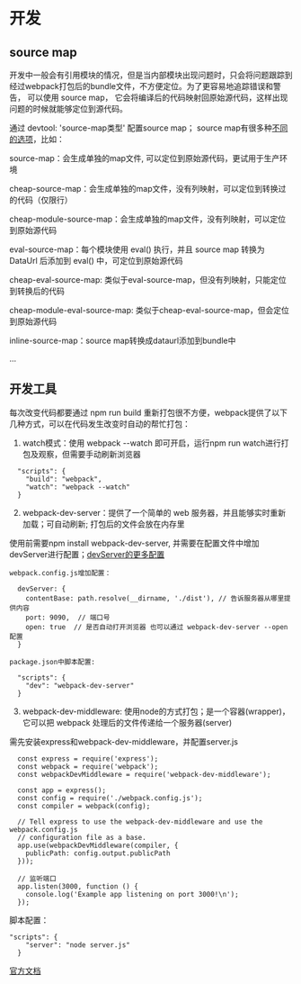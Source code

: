 # 开发

## source map

开发中一般会有引用模块的情况，但是当内部模块出现问题时，只会将问题跟踪到经过webpack打包后的bundle文件，不方便定位。为了更容易地追踪错误和警告， 可以使用 source map， 它会将编译后的代码映射回原始源代码，这样出现问题的时候就能够定位到源代码。

通过 devtool: 'source-map类型' 配置source map； source map有很多种[不同的选项](https://www.webpackjs.com/configuration/devtool/)，比如：

source-map：会生成单独的map文件, 可以定位到原始源代码，更试用于生产环境

cheap-source-map：会生成单独的map文件，没有列映射，可以定位到转换过的代码（仅限行）

cheap-module-source-map：会生成单独的map文件，没有列映射，可以定位到原始源代码

eval-source-map：每个模块使用 eval() 执行，并且 source map 转换为 DataUrl 后添加到 eval() 中，可定位到原始源代码

cheap-eval-source-map: 类似于eval-source-map，但没有列映射，只能定位到转换后的代码

cheap-module-eval-source-map: 类似于cheap-eval-source-map，但会定位到原始源代码

inline-source-map：source map转换成dataurl添加到bundle中

...

## 开发工具

每次改变代码都要通过 npm run build 重新打包很不方便，webpack提供了以下几种方式，可以在代码发生改变时自动的帮忙打包：

1. watch模式：使用 webpack --watch 即可开启，运行npm run watch进行打包及观察，但需要手动刷新浏览器
```
  "scripts": {
    "build": "webpack",
    "watch": "webpack --watch"
  }
```

2. webpack-dev-server：提供了一个简单的 web 服务器，并且能够实时重新加载；可自动刷新; 打包后的文件会放在内存里

  使用前需要npm install webpack-dev-server, 并需要在配置文件中增加devServer进行配置；[devServer的更多配置](https://www.webpackjs.com/configuration/dev-server/)

```
webpack.config.js增加配置：

  devServer: {
    contentBase: path.resolve(__dirname, './dist'), // 告诉服务器从哪里提供内容
    port: 9090,  // 端口号
    open: true  // 是否自动打开浏览器 也可以通过 webpack-dev-server --open 配置
  }

package.json中脚本配置:

  "scripts": {
    "dev": "webpack-dev-server"
  }

```
3. webpack-dev-middleware: 使用node的方式打包；是一个容器(wrapper)，它可以把 webpack 处理后的文件传递给一个服务器(server)

  需先安装express和webpack-dev-middleware，并配置server.js

```
  const express = require('express');
  const webpack = require('webpack');
  const webpackDevMiddleware = require('webpack-dev-middleware');

  const app = express();
  const config = require('./webpack.config.js');
  const compiler = webpack(config);

  // Tell express to use the webpack-dev-middleware and use the webpack.config.js
  // configuration file as a base.
  app.use(webpackDevMiddleware(compiler, {
    publicPath: config.output.publicPath
  }));

  // 监听端口
  app.listen(3000, function () {
    console.log('Example app listening on port 3000!\n');
  });

```
脚本配置：

```
"scripts": {
    "server": "node server.js"
  }

```

[官方文档](https://www.webpackjs.com/guides/development/)
